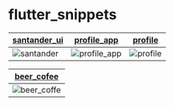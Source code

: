 # flutter_snippets
 
 | [santander_ui](https://github.com/gotneb/flutter_snippets/tree/main/santander_ui) | [profile_app](https://github.com/gotneb/flutter_snippets/tree/main/profile_app) | [profile](https://github.com/gotneb/flutter_snippets/tree/main/profile/profile_app) |
 | --- | --- | --- |
 | ![santander](https://github.com/gotneb/flutter_snippets/blob/main/screenshots/santander_ui.png) | ![profile_app](https://github.com/gotneb/flutter_snippets/blob/main/screenshots/profile_app.png) | ![profile](https://github.com/gotneb/flutter_snippets/blob/main/screenshots/profile.png) |
 
 | [beer_cofee](https://github.com/gotneb/flutter_snippets/tree/main/beer_coffe/beer_coffe) |
 | -- |
 | ![beer_coffe](https://github.com/gotneb/flutter_snippets/blob/main/screenshots/beer_coffe.png) |
 
